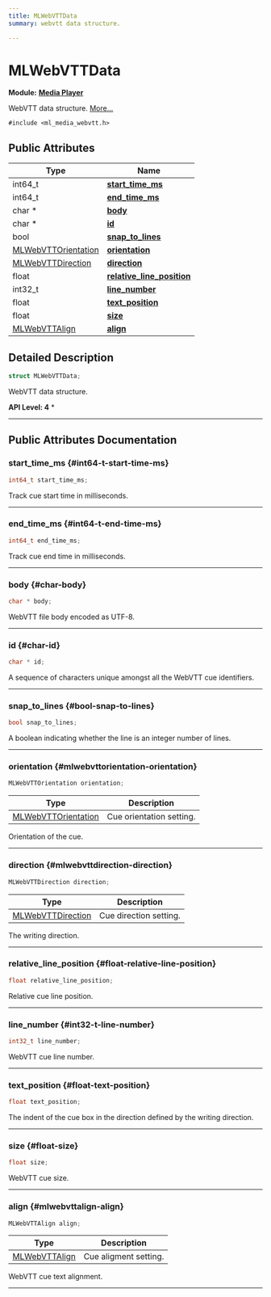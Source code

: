 ```yaml
---
title: MLWebVTTData
summary: webvtt data structure. 

---
```


# MLWebVTTData

**Module:** **[Media Player](/api-ref/api/Modules/group___media_player/group___media_player.md)**



WebVTT data structure.  [More...](#detailed-description)


`#include <ml_media_webvtt.h>`

## Public Attributes

| Type           | Name           |
| -------------- | -------------- |
| int64_t | **[start_time_ms](/api-ref/api/Modules/group___media_player/group___media_player.md#int64-t-start-time-ms)**  |
| int64_t | **[end_time_ms](/api-ref/api/Modules/group___media_player/group___media_player.md#int64-t-end-time-ms)**  |
| char * | **[body](/api-ref/api/Modules/group___media_player/group___media_player.md#char-body)**  |
| char * | **[id](/api-ref/api/Modules/group___media_player/group___media_player.md#char-id)**  |
| bool | **[snap_to_lines](/api-ref/api/Modules/group___media_player/group___media_player.md#bool-snap-to-lines)**  |
| [MLWebVTTOrientation](/api-ref/api/Modules/group___media_player/group___media_player.md#enums-mlwebvttorientation) | **[orientation](/api-ref/api/Modules/group___media_player/group___media_player.md#mlwebvttorientation-orientation)**  |
| [MLWebVTTDirection](/api-ref/api/Modules/group___media_player/group___media_player.md#enums-mlwebvttdirection) | **[direction](/api-ref/api/Modules/group___media_player/group___media_player.md#mlwebvttdirection-direction)**  |
| float | **[relative_line_position](/api-ref/api/Modules/group___media_player/group___media_player.md#float-relative-line-position)**  |
| int32_t | **[line_number](/api-ref/api/Modules/group___media_player/group___media_player.md#int32-t-line-number)**  |
| float | **[text_position](/api-ref/api/Modules/group___media_player/group___media_player.md#float-text-position)**  |
| float | **[size](/api-ref/api/Modules/group___media_player/group___media_player.md#float-size)**  |
| [MLWebVTTAlign](/api-ref/api/Modules/group___media_player/group___media_player.md#enums-mlwebvttalign) | **[align](/api-ref/api/Modules/group___media_player/group___media_player.md#mlwebvttalign-align)**  |

## Detailed Description

```cpp
struct MLWebVTTData;
```

WebVTT data structure. 




**API Level:
 4**
  * 




-----------
## Public Attributes Documentation

### start_time_ms {#int64-t-start-time-ms}

```cpp
int64_t start_time_ms;
```


Track cue start time in milliseconds. 





-----------

### end_time_ms {#int64-t-end-time-ms}

```cpp
int64_t end_time_ms;
```


Track cue end time in milliseconds. 





-----------

### body {#char-body}

```cpp
char * body;
```


WebVTT file body encoded as UTF-8. 





-----------

### id {#char-id}

```cpp
char * id;
```


A sequence of characters unique amongst all the WebVTT cue identifiers. 





-----------

### snap_to_lines {#bool-snap-to-lines}

```cpp
bool snap_to_lines;
```


A boolean indicating whether the line is an integer number of lines. 





-----------

### orientation {#mlwebvttorientation-orientation}

```cpp
MLWebVTTOrientation orientation;
```



| Type | Description |
|--|--|
| [MLWebVTTOrientation](/api-ref/api/Modules/group___media_player/group___media_player.md#enums-mlwebvttorientation) | Cue orientation setting.  |


Orientation of the cue. 





-----------

### direction {#mlwebvttdirection-direction}

```cpp
MLWebVTTDirection direction;
```



| Type | Description |
|--|--|
| [MLWebVTTDirection](/api-ref/api/Modules/group___media_player/group___media_player.md#enums-mlwebvttdirection) | Cue direction setting.  |


The writing direction. 





-----------

### relative_line_position {#float-relative-line-position}

```cpp
float relative_line_position;
```


Relative cue line position. 





-----------

### line_number {#int32-t-line-number}

```cpp
int32_t line_number;
```


WebVTT cue line number. 





-----------

### text_position {#float-text-position}

```cpp
float text_position;
```


The indent of the cue box in the direction defined by the writing direction. 





-----------

### size {#float-size}

```cpp
float size;
```


WebVTT cue size. 





-----------

### align {#mlwebvttalign-align}

```cpp
MLWebVTTAlign align;
```



| Type | Description |
|--|--|
| [MLWebVTTAlign](/api-ref/api/Modules/group___media_player/group___media_player.md#enums-mlwebvttalign) | Cue aligment setting.  |


WebVTT cue text alignment. 





-----------

